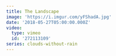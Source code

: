 ```yaml
---
title: The Landscape
image: 'https://i.imgur.com/yFShadA.jpg'
date: '2018-05-27T05:00:00.000Z'
video:
  type: vimeo
  id: '272113109'
series: clouds-without-rain
---
```


